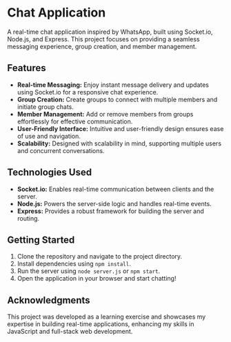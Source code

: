 # Chat Application

A real-time chat application inspired by WhatsApp, built using Socket.io, Node.js, and Express. This project focuses on providing a seamless messaging experience, group creation, and member management.

## Features

- **Real-time Messaging:** Enjoy instant message delivery and updates using Socket.io for a responsive chat experience.
- **Group Creation:** Create groups to connect with multiple members and initiate group chats.
- **Member Management:** Add or remove members from groups effortlessly for effective communication.
- **User-Friendly Interface:** Intuitive and user-friendly design ensures ease of use and navigation.
- **Scalability:** Designed with scalability in mind, supporting multiple users and concurrent conversations.

## Technologies Used

- **Socket.io:** Enables real-time communication between clients and the server.
- **Node.js:** Powers the server-side logic and handles real-time events.
- **Express:** Provides a robust framework for building the server and routing.

## Getting Started

1. Clone the repository and navigate to the project directory.
2. Install dependencies using `npm install`.
3. Run the server using `node server.js` or `npm start`.
4. Open the application in your browser and start chatting!

## Acknowledgments

This project was developed as a learning exercise and showcases my expertise in building real-time applications, enhancing my skills in JavaScript and full-stack web development.
